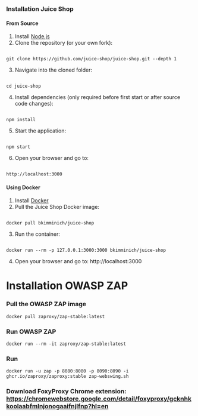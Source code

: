 
### Installation Juice Shop

#### **From Source**
1. Install [Node.js](https://nodejs.org/)
2. Clone the repository (or your own fork):
```

git clone https://github.com/juice-shop/juice-shop.git --depth 1

```
3. Navigate into the cloned folder:
```

cd juice-shop

```
4. Install dependencies (only required before first start or after source code changes):
```

npm install

```
5. Start the application:
```

npm start

```
6. Open your browser and go to:
```

http://localhost:3000

```

#### **Using Docker**
1. Install [Docker](https://www.docker.com/)
2. Pull the Juice Shop Docker image:
```

docker pull bkimminich/juice-shop

```
3. Run the container:
```

docker run --rm -p 127.0.0.1:3000:3000 bkimminich/juice-shop

```
4. Open your browser and go to: http://localhost:3000  


# Installation OWASP ZAP 

### Pull the OWASP ZAP image
```
docker pull zaproxy/zap-stable:latest
```
### Run OWASP ZAP
```
docker run --rm -it zaproxy/zap-stable:latest
```
### Run 
```
docker run -u zap -p 8080:8080 -p 8090:8090 -i ghcr.io/zaproxy/zaproxy:stable zap-webswing.sh
```

### Download FoxyProxy Chrome extension: https://chromewebstore.google.com/detail/foxyproxy/gcknhkkoolaabfmlnjonogaaifnjlfnp?hl=en




